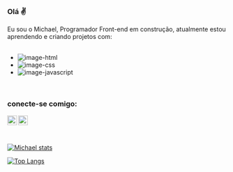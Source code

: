 ### Olá ✌️

Eu sou o Michael, Programador Front-end em construção, atualmente estou aprendendo e criando projetos com:
<br>
<br>

- <img src="https://img.shields.io/badge/HTML5-E34F26?style=for-the-badge&logo=html5&logoColor=white" alt="image-html" />
- <img src="https://img.shields.io/badge/CSS3-1572B6?style=for-the-badge&logo=css3&logoColor=white" alt="image-css" />
- <img src="https://img.shields.io/badge/JavaScript-F7DF1E?style=for-the-badge&logo=javascript&logoColor=black" alt="image-javascript" />
<br>
<h3> conecte-se comigo:</h3> 
<p>
<a href="https://https://www.instagram.com/chael.dm/">
<img align="left" alt="icone do instagram uma camera dentro de um quadrado" width="22px" src="https://cdn.jsdelivr.net/npm/simple-icons@v3/icons/instagram.svg" />
</a>
<a href="https://www.linkedin.com/in/michaelcharles747/">
<img align="left" alt="LinkedIn" width="22px" src="https://cdn.jsdelivr.net/npm/simple-icons@v3/icons/linkedin.svg" />
</a>
</p>
<br />
<br />
<br>

[![Michael stats](https://github-readme-stats.vercel.app/api?username=michaelcharlesdm&theme=algolia)](https://github.com/anuraghazra/github-readme-stats)

[![Top Langs](https://github-readme-stats.vercel.app/api/top-langs/?username=michaelcharlesdm&theme=algolia)](https://github.com/anuraghazra/github-readme-stats)



<!--
**michaelcharlesdm/michaelcharlesdm** is a ✨ _special_ ✨ repository because its `README.md` (this file) appears on your GitHub profile.

Here are some ideas to get you started:

- 🔭 I’m currently working on ...
- 🌱 I’m currently learning ...
- 👯 I’m looking to collaborate on ...
- 🤔 I’m looking for help with ...
- 💬 Ask me about ...
- 📫 How to reach me: ...
- 😄 Pronouns: ...
- ⚡ Fun fact: ...
-->
